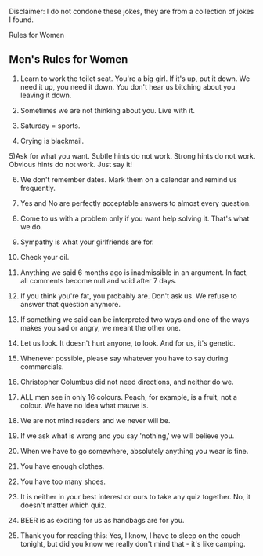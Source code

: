 Disclaimer: I do not condone these jokes, they are from a collection of jokes I found.

Rules for Women

Men's Rules for Women
---------------------------
     
1) Learn to work the toilet seat. You're a big girl. If it's up, put it down. We need it up, you need it down. You don't hear us bitching about you leaving it down.
     
2) Sometimes we are not thinking about you. Live with it.
     
3) Saturday = sports.
     
4) Crying is blackmail.
     
5)Ask for what you want. Subtle hints do not work. Strong hints do not work. Obvious hints do not work. Just say it!
     
6) We don't remember dates. Mark them on a calendar and remind us frequently.
     
7) Yes and No are perfectly acceptable answers to almost every question.
     
8) Come to us with a problem only if you want help solving it. That's what we do.

9) Sympathy is what your girlfriends are for.
     
10) Check your oil.
     
11) Anything we said 6 months ago is inadmissible in an argument. In fact, all comments become null and void after 7 days.
     
12) If you think you're fat, you probably are. Don't ask us. We refuse to answer that question anymore.
     
13) If something we said can be interpreted two ways and one of the ways makes you sad or angry, we meant the other one.
     
14) Let us look. It doesn't hurt anyone, to look. And for us, it's genetic.
     
15) Whenever possible, please say whatever you have to say during commercials.
     
16) Christopher Columbus did not need directions, and neither do we.
     
17) ALL men see in only 16 colours. Peach, for example, is a fruit, not a colour. We have no idea what mauve is.
     
18) We are not mind readers and we never will be.
     
19) If we ask what is wrong and you say 'nothing,' we will believe you.
     
20) When we have to go somewhere, absolutely anything you wear is fine.
     
21) You have enough clothes.
     
22) You have too many shoes.
     
23) It is neither in your best interest or ours to take any quiz together. No, it doesn't matter which quiz.
     
24) BEER is as exciting for us as handbags are for you.
     
25) Thank you for reading this: Yes, I know, I have to sleep on the couch tonight, but did you know we really don't mind that - it's like camping.

